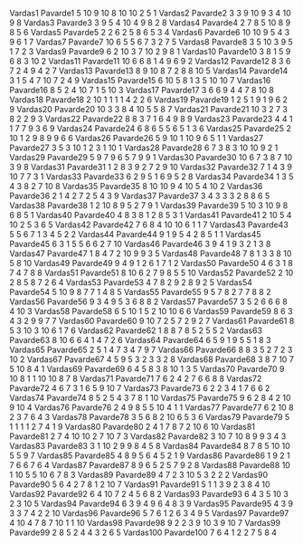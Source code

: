 Vardas1 Pavarde1 5 10 9 10 8 10 10 2 5 1
Vardas2 Pavarde2 3 3 9 10 9 3 4 10 9 8
Vardas3 Pavarde3 3 9 5 4 10 4 9 8 2 8
Vardas4 Pavarde4 2 7 8 5 10 8 9 8 5 6
Vardas5 Pavarde5 2 2 6 2 5 8 6 5 3 4
Vardas6 Pavarde6 10 10 9 5 4 3 9 6 1 7
Vardas7 Pavarde7 10 6 5 5 6 7 3 2 7 5
Vardas8 Pavarde8 3 5 10 3 9 5 1 7 2 3
Vardas9 Pavarde9 6 2 10 3 7 10 2 9 8 1
Vardas10 Pavarde10 3 8 1 5 9 6 8 3 10 2
Vardas11 Pavarde11 10 6 6 8 1 4 9 6 9 2
Vardas12 Pavarde12 8 3 6 7 2 4 9 4 2 7
Vardas13 Pavarde13 8 9 10 8 7 2 8 8 10 5
Vardas14 Pavarde14 3 1 5 4 7 10 7 2 4 9
Vardas15 Pavarde15 6 10 5 8 1 3 5 10 10 7
Vardas16 Pavarde16 8 5 2 4 10 7 1 5 10 3
Vardas17 Pavarde17 3 6 6 9 4 4 7 8 10 8
Vardas18 Pavarde18 2 10 1 1 1 1 4 2 2 6
Vardas19 Pavarde19 1 2 5 1 9 1 9 6 2 9
Vardas20 Pavarde20 10 3 3 8 4 10 5 5 8 7
Vardas21 Pavarde21 10 3 2 7 3 8 2 2 9 3
Vardas22 Pavarde22 8 8 3 7 1 6 4 9 8 9
Vardas23 Pavarde23 4 4 1 1 7 7 9 3 6 9
Vardas24 Pavarde24 6 8 6 5 5 6 5 1 3 6
Vardas25 Pavarde25 2 10 1 2 9 8 9 9 6 6
Vardas26 Pavarde26 5 9 10 1 10 9 6 5 1 1
Vardas27 Pavarde27 3 5 3 10 1 2 3 1 10 1
Vardas28 Pavarde28 6 7 3 8 3 10 10 9 2 1
Vardas29 Pavarde29 5 9 7 9 6 5 7 9 9 1
Vardas30 Pavarde30 10 6 7 3 8 7 10 3 9 8
Vardas31 Pavarde31 1 2 8 3 9 2 7 2 9 10
Vardas32 Pavarde32 7 1 4 3 9 10 7 7 3 1
Vardas33 Pavarde33 6 2 9 5 1 6 9 5 2 8
Vardas34 Pavarde34 1 3 5 4 3 8 2 7 10 8
Vardas35 Pavarde35 8 10 10 9 4 10 5 4 10 2
Vardas36 Pavarde36 2 1 4 2 7 2 5 4 3 9
Vardas37 Pavarde37 3 4 3 3 3 2 8 8 6 5
Vardas38 Pavarde38 1 2 10 8 9 5 2 7 9 1
Vardas39 Pavarde39 5 10 3 10 9 8 6 8 5 1
Vardas40 Pavarde40 4 8 3 8 1 2 8 5 3 1
Vardas41 Pavarde41 2 10 5 4 10 2 5 3 6 5
Vardas42 Pavarde42 7 6 8 4 10 10 6 1 1 7
Vardas43 Pavarde43 5 5 6 7 1 3 4 5 2 2
Vardas44 Pavarde44 9 1 9 5 4 2 8 5 1 1
Vardas45 Pavarde45 6 3 1 5 5 6 6 2 7 10
Vardas46 Pavarde46 3 9 4 1 9 3 2 1 3 8
Vardas47 Pavarde47 1 8 4 7 2 10 9 9 3 5
Vardas48 Pavarde48 7 8 1 3 3 8 10 5 8 10
Vardas49 Pavarde49 9 4 9 1 2 6 1 7 1 2
Vardas50 Pavarde50 4 6 3 1 8 7 4 7 8 8
Vardas51 Pavarde51 8 10 6 2 7 9 8 5 5 10
Vardas52 Pavarde52 2 10 2 8 5 8 7 2 6 4
Vardas53 Pavarde53 4 7 8 2 9 2 8 9 2 5
Vardas54 Pavarde54 5 10 9 8 7 7 1 4 8 5
Vardas55 Pavarde55 9 5 7 8 2 7 7 8 8 2
Vardas56 Pavarde56 9 3 4 9 5 3 6 8 8 2
Vardas57 Pavarde57 3 5 2 6 6 6 8 4 10 3
Vardas58 Pavarde58 6 5 10 1 5 2 10 10 6 6
Vardas59 Pavarde59 8 6 3 4 3 2 9 9 7 7
Vardas60 Pavarde60 9 10 7 2 5 7 2 9 2 7
Vardas61 Pavarde61 8 5 3 10 3 10 6 1 7 6
Vardas62 Pavarde62 1 8 8 7 8 5 2 5 5 2
Vardas63 Pavarde63 8 10 6 6 4 1 4 7 2 6
Vardas64 Pavarde64 6 5 9 1 9 5 5 1 8 3
Vardas65 Pavarde65 2 5 1 4 7 3 4 7 9 7
Vardas66 Pavarde66 8 8 3 5 2 7 2 3 10 2
Vardas67 Pavarde67 4 5 9 5 3 2 3 3 2 8
Vardas68 Pavarde68 3 8 7 10 7 5 10 8 4 1
Vardas69 Pavarde69 6 4 5 8 3 8 10 1 3 5
Vardas70 Pavarde70 9 10 8 1 1 10 10 8 7 8
Vardas71 Pavarde71 7 6 2 4 2 7 6 6 8 8
Vardas72 Pavarde72 4 6 7 3 1 6 5 9 10 7
Vardas73 Pavarde73 6 2 2 3 4 1 7 6 6 2
Vardas74 Pavarde74 8 5 2 5 4 3 7 8 1 10
Vardas75 Pavarde75 9 6 2 8 4 2 10 9 10 4
Vardas76 Pavarde76 2 4 9 8 5 5 10 4 1 1
Vardas77 Pavarde77 6 2 10 8 2 3 7 6 4 3
Vardas78 Pavarde78 3 5 6 8 2 10 6 5 3 6
Vardas79 Pavarde79 5 1 1 1 1 2 7 4 1 9
Vardas80 Pavarde80 2 4 1 7 8 7 2 10 6 10
Vardas81 Pavarde81 2 7 4 10 10 2 7 10 7 3
Vardas82 Pavarde82 3 10 7 10 8 9 9 3 4 3
Vardas83 Pavarde83 3 1 10 2 9 9 8 4 5 8
Vardas84 Pavarde84 8 7 8 5 10 10 5 5 9 7
Vardas85 Pavarde85 4 8 9 5 6 4 5 2 1 9
Vardas86 Pavarde86 1 9 2 1 7 6 6 7 6 4
Vardas87 Pavarde87 8 9 6 5 2 5 7 9 2 8
Vardas88 Pavarde88 10 1 10 5 5 10 6 7 8 3
Vardas89 Pavarde89 4 7 2 3 10 5 3 2 2 2
Vardas90 Pavarde90 5 6 4 2 7 8 1 2 10 7
Vardas91 Pavarde91 5 1 1 3 9 2 3 8 4 10
Vardas92 Pavarde92 6 4 10 7 2 4 5 6 8 2
Vardas93 Pavarde93 6 4 3 5 10 3 2 3 10 5
Vardas94 Pavarde94 6 3 9 4 9 6 4 8 3 9
Vardas95 Pavarde95 4 3 9 3 3 7 4 2 2 10
Vardas96 Pavarde96 5 7 6 1 2 6 3 4 9 5
Vardas97 Pavarde97 4 10 4 7 8 7 10 1 1 10
Vardas98 Pavarde98 9 2 2 3 9 10 3 9 10 7
Vardas99 Pavarde99 2 8 5 2 4 4 3 2 6 5
Vardas100 Pavarde100 7 6 4 1 2 2 7 5 8 4
